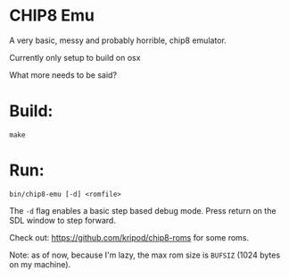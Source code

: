 # CHIP8 Emu

A very basic, messy and probably horrible, chip8 emulator.

Currently only setup to build on osx

What more needs to be said?

# Build:

```
make
```

# Run:

```
bin/chip8-emu [-d] <romfile>
```

The `-d` flag enables a basic step based debug mode.
Press return on the SDL window to step forward.

Check out: https://github.com/kripod/chip8-roms for some roms.

Note: as of now, because I'm lazy, the max rom size is `BUFSIZ` (1024 bytes on my machine).
